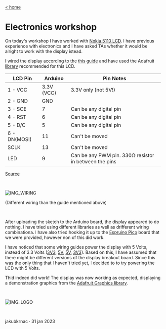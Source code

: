 [< home](https://github.com/jakubkrnac/journal)

# Electronics workshop

On today's workshop I have worked with [Nokia 5110 LCD](https://www.sparkfun.com/products/10168). I have previous experience with electronics and I have asked TAs whether it would be alright to work with the display istead.

I wired the display according to the [this guide](https://learn.sparkfun.com/tutorials/graphic-lcd-hookup-guide#hardware-assembly--hookup) and have used the Adafruit [library](https://github.com/adafruit/Adafruit-PCD8544-Nokia-5110-LCD-library) recommended for this LCD.

| LCD Pin	     | Arduino    | Pin	Notes                                             |
|--------------|------------|-------------------------------------------------------|
| 1 - VCC      | 3.3V (VCC) | 3.3V only (not 5V!)                                   |
| 2 - GND	     | GND	      |                                                       |
| 3 - SCE	     | 7          |	Can be any digital pin                                |
| 4 - RST	     | 6	        |	Can be any digital pin                                |
| 5 - D/C	     | 5	        |	Can be any digital pin                                |
| 6 - DN(MOSI) | 11	        | Can't be moved                                        |
| SCLK	       | 13         | Can't be moved                                        |
| LED          | 9          | Can be any PWM pin. 330Ω resistor in between the pins |

[Source](arn.sparkfun.com/tutorials/graphic-lcd-hookup-guide#hardware-assembly--hookup)

&nbsp;

![IMG_WIRING](https://user-images.githubusercontent.com/23638332/219662598-7c8848bf-0d9b-4b61-8faa-35ee4d8a4b5e.jpg)

(Different wiring than the guide mentioned above)

&nbsp;

After uploading the sketch to the Arduino board, the display appeared to do nothing. I have tried using different libraries as well as drifferent wiring combinationa. I have also tried hooking it up to the [Espruino Pico](https://www.espruino.com/Pico) board that we were provided, however non of this did work. 

I have noticed that some wiring guides power the display with 5 Volts, instead of 3.3 Volts ([3V3](https://imagedelivery.net/7FIW-iB8fZn595Ch5hs_rg/5fd9969d-3db3-4d50-52d4-dbeeb9265500/public), [5V](https://electronoobs.com/images/Arduino/tut_53/sch_1.png), [5V](http://www.multiwingspan.co.uk/images/arduino/nokia_bb.png), [3V3](http://www.multiwingspan.co.uk/images/arduino/nokia_bb.png)). Based on this, I have assumed that there might be different versions of the display breakout board. Since this was the only thing that I haven't tried yet, I decided to to try powering the LCD with 5 Volts.

Thid indeed did work! The display was now working as expected, displaying a demonstration graphics from the [Adafruit Graphics library](https://github.com/adafruit/Adafruit-GFX-Library).

&nbsp;

![IMG_LOGO](https://user-images.githubusercontent.com/23638332/219656977-49bbf5fd-14e9-43d3-8364-23f24cf609f7.jpg)

&nbsp;

jakubkrnac · 31 jan 2023 
